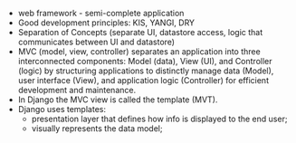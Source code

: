 - web framework - semi-complete application
- Good development principles: KIS, YANGI, DRY
- Separation of Concepts (separate UI, datastore access, logic that communicates between UI and datastore)
- MVC (model, view, controller) separates an application into three interconnected components: Model (data), View (UI), and Controller (logic) by structuring applications to distinctly manage data (Model), user interface (View), and application logic (Controller) for efficient development and maintenance.
- In Django the MVC view is called the template (MVT).
- Django uses templates:
    - presentation layer that defines how info is displayed to the end user;
    - visually represents the data model;